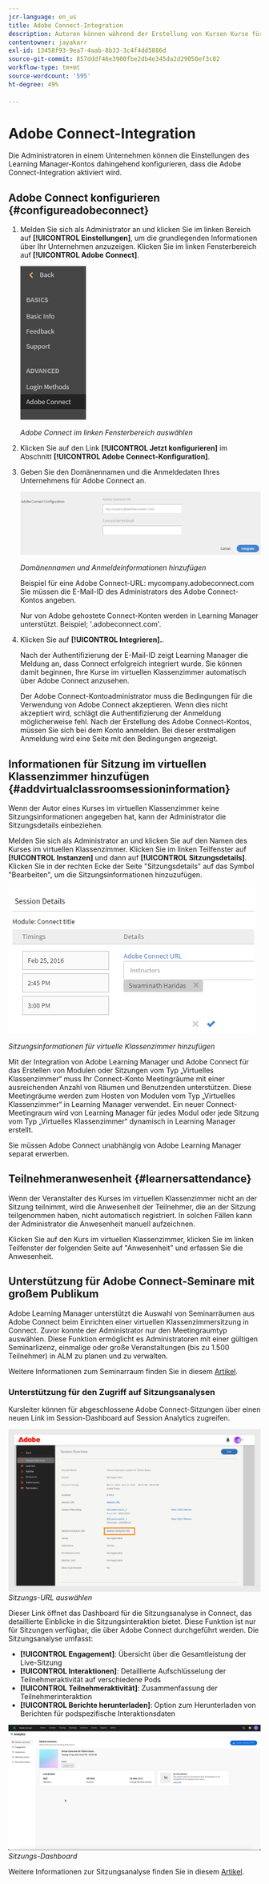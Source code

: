 ```yaml
---
jcr-language: en_us
title: Adobe Connect-Integration
description: Autoren können während der Erstellung von Kursen Kurse für das virtuelle Klassenzimmer über Adobe Connect erstellen. Um Adobe Connect für Ihr Learning Manager-Konto zu aktivieren, müssen Sie den Administrator Ihres Unternehmens kontaktieren.
contentowner: jayakarr
exl-id: 13458f93-9ea7-4aab-8b33-3c4f4dd5886d
source-git-commit: 857dddf46e3900fbe2db4e345da2d29050ef3c82
workflow-type: tm+mt
source-wordcount: '595'
ht-degree: 49%

---
```


# Adobe Connect-Integration

Die Administratoren in einem Unternehmen können die Einstellungen des Learning Manager-Kontos dahingehend konfigurieren, dass die Adobe Connect-Integration aktiviert wird.

## Adobe Connect konfigurieren {#configureadobeconnect}

1. Melden Sie sich als Administrator an und klicken Sie im linken Bereich auf **[!UICONTROL Einstellungen]**, um die grundlegenden Informationen über Ihr Unternehmen anzuzeigen. Klicken Sie im linken Fensterbereich auf **[!UICONTROL Adobe Connect]**.

   ![](assets/left-pane.png)

   *Adobe Connect im linken Fensterbereich auswählen*

1. Klicken Sie auf den Link **[!UICONTROL Jetzt konfigurieren]** im Abschnitt **[!UICONTROL Adobe Connect-Konfiguration]**.

   <!--![](assets/configure-now-connect.png)-->

1. Geben Sie den Domänennamen und die Anmeldedaten Ihres Unternehmens für Adobe Connect an.

   ![](assets/adobeconnect-config.png)

   *Domänennamen und Anmeldeinformationen hinzufügen*

   Beispiel für eine Adobe Connect-URL: mycompany.adobeconnect.com\
   Sie müssen die E-Mail-ID des Administrators des Adobe Connect-Kontos angeben.

   Nur von Adobe gehostete Connect-Konten werden in Learning Manager unterstützt. Beispiel; &#39;.adobeconnect.com&#39;.

1. Klicken Sie auf **[!UICONTROL Integrieren].**.

   Nach der Authentifizierung der E-Mail-ID zeigt Learning Manager die Meldung an, dass Connect erfolgreich integriert wurde. Sie können damit beginnen, Ihre Kurse im virtuellen Klassenzimmer automatisch über Adobe Connect anzusehen.

   Der Adobe Connect-Kontoadministrator muss die Bedingungen für die Verwendung von Adobe Connect akzeptieren. Wenn dies nicht akzeptiert wird, schlägt die Authentifizierung der Anmeldung möglicherweise fehl. Nach der Erstellung des Adobe Connect-Kontos, müssen Sie sich bei dem Konto anmelden. Bei dieser erstmaligen Anmeldung wird eine Seite mit den Bedingungen angezeigt.

   <!--![](assets/mail-confirmation.png)-->

## Informationen für Sitzung im virtuellen Klassenzimmer hinzufügen {#addvirtualclassroomsessioninformation}

Wenn der Autor eines Kurses im virtuellen Klassenzimmer keine Sitzungsinformationen angegeben hat, kann der Administrator die Sitzungsdetails einbeziehen.

Melden Sie sich als Administrator an und klicken Sie auf den Namen des Kurses im virtuellen Klassenzimmer. Klicken Sie im linken Teilfenster auf **[!UICONTROL Instanzen]** und dann auf **[!UICONTROL Sitzungsdetails]**.  Klicken Sie in der rechten Ecke der Seite &quot;Sitzungsdetails&quot; auf das Symbol &quot;Bearbeiten&quot;, um die Sitzungsinformationen hinzuzufügen.

![](assets/session-creation-admin.png)

*Sitzungsinformationen für virtuelle Klassenzimmer hinzufügen*

Mit der Integration von Adobe Learning Manager und Adobe Connect für das Erstellen von Modulen oder Sitzungen vom Typ „Virtuelles Klassenzimmer“ muss Ihr Connect-Konto Meetingräume mit einer ausreichenden Anzahl von Räumen und Benutzenden unterstützen. Diese Meetingräume werden zum Hosten von Modulen vom Typ „Virtuelles Klassenzimmer“ in Learning Manager verwendet. Ein neuer Connect-Meetingraum wird von Learning Manager für jedes Modul oder jede Sitzung vom Typ „Virtuelles Klassenzimmer“ dynamisch in Learning Manager erstellt.

Sie müssen Adobe Connect unabhängig von Adobe Learning Manager separat erwerben.

## Teilnehmeranwesenheit {#learnersattendance}

Wenn der Veranstalter des Kurses im virtuellen Klassenzimmer nicht an der Sitzung teilnimmt, wird die Anwesenheit der Teilnehmer, die an der Sitzung teilgenommen haben, nicht automatisch registriert. In solchen Fällen kann der Administrator die Anwesenheit manuell aufzeichnen.

Klicken Sie auf den Kurs im virtuellen Klassenzimmer, klicken Sie im linken Teilfenster der folgenden Seite auf &quot;Anwesenheit&quot; und erfassen Sie die Anwesenheit.

## Unterstützung für Adobe Connect-Seminare mit großem Publikum

Adobe Learning Manager unterstützt die Auswahl von Seminarräumen aus Adobe Connect beim Einrichten einer virtuellen Klassenzimmersitzung in Connect. Zuvor konnte der Administrator nur den Meetingraumtyp auswählen. Diese Funktion ermöglicht es Administratoren mit einer gültigen Seminarlizenz, einmalige oder große Veranstaltungen (bis zu 1.500 Teilnehmer) in ALM zu planen und zu verwalten.

Weitere Informationen zum Seminarraum finden Sie in diesem [Artikel](https://helpx.adobe.com/adobe-connect/using/creating-seminars.html).

### Unterstützung für den Zugriff auf Sitzungsanalysen

Kursleiter können für abgeschlossene Adobe Connect-Sitzungen über einen neuen Link im Session-Dashboard auf Session Analytics zugreifen.

![](assets/adobe-connect-session-url.png)
_Sitzungs-URL auswählen_

Dieser Link öffnet das Dashboard für die Sitzungsanalyse in Connect, das detaillierte Einblicke in die Sitzungsinteraktion bietet.
Diese Funktion ist nur für Sitzungen verfügbar, die über Adobe Connect durchgeführt werden. Die Sitzungsanalyse umfasst:

* **[!UICONTROL Engagement]**: Übersicht über die Gesamtleistung der Live-Sitzung
* **[!UICONTROL Interaktionen]**: Detaillierte Aufschlüsselung der Teilnehmeraktivität auf verschiedene Pods
* **[!UICONTROL Teilnehmeraktivität]**: Zusammenfassung der Teilnehmerinteraktion
* **[!UICONTROL Berichte herunterladen]**: Option zum Herunterladen von Berichten für podspezifische Interaktionsdaten

![](assets/session-dashboard.png)
_Sitzungs-Dashboard_

Weitere Informationen zur Sitzungsanalyse finden Sie in diesem [Artikel](https://helpx.adobe.com/in/adobe-connect/using/session-dashboard.html).
